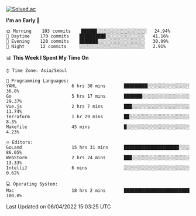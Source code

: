 [![Solved.ac](http://mazassumnida.wtf/api/v2/generate_badge?boj=kuckjwi)](https://solved.ac/kuckjwi)
<!--START_SECTION:waka-->
**I'm an Early 🐤** 

```text
🌞 Morning    103 commits    ██████░░░░░░░░░░░░░░░░░░░   24.94% 
🌆 Daytime    170 commits    ██████████░░░░░░░░░░░░░░░   41.16% 
🌃 Evening    128 commits    ███████░░░░░░░░░░░░░░░░░░   30.99% 
🌙 Night      12 commits     ░░░░░░░░░░░░░░░░░░░░░░░░░   2.91%

```


📊 **This Week I Spent My Time On** 

```text
⌚︎ Time Zone: Asia/Seoul

💬 Programming Languages: 
YAML                     6 hrs 38 mins       █████████░░░░░░░░░░░░░░░░   36.8% 
Go                       5 hrs 17 mins       ███████░░░░░░░░░░░░░░░░░░   29.37% 
Vue.js                   2 hrs 7 mins        ███░░░░░░░░░░░░░░░░░░░░░░   11.74% 
Terraform                1 hr 29 mins        ██░░░░░░░░░░░░░░░░░░░░░░░   8.3% 
Makefile                 45 mins             █░░░░░░░░░░░░░░░░░░░░░░░░   4.23%

🔥 Editors: 
GoLand                   15 hrs 31 mins      █████████████████████░░░░   86.05% 
WebStorm                 2 hrs 24 mins       ███░░░░░░░░░░░░░░░░░░░░░░   13.33% 
IntelliJ                 6 mins              ░░░░░░░░░░░░░░░░░░░░░░░░░   0.62%

💻 Operating System: 
Mac                      18 hrs 2 mins       █████████████████████████   100.0%

```


 Last Updated on 06/04/2022 15:03:25 UTC
<!--END_SECTION:waka-->
